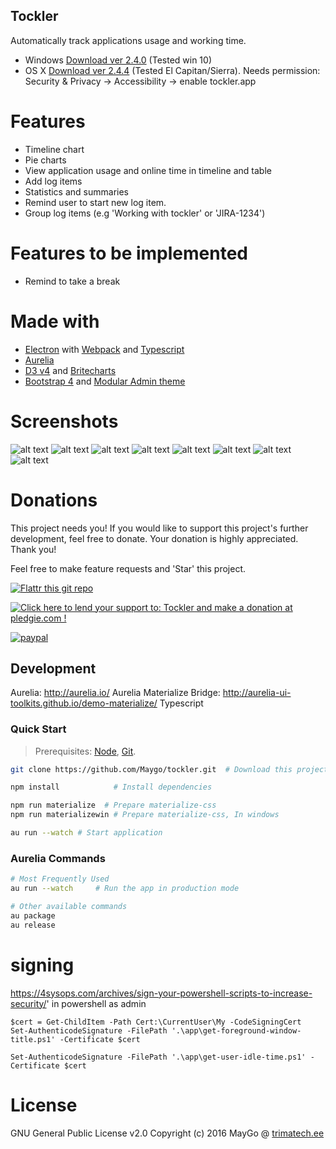 Tockler
-------

Automatically track applications usage and working time.

- Windows [Download ver 2.4.0](https://github.com/MayGo/tockler/releases/download/v2.4.0/Tockler.Setup.2.4.0.exe) (Tested win 10)
- OS X [Download ver 2.4.4](https://github.com/MayGo/tockler/releases/download/v2.4.4/Tockler-2.4.4.dmg) (Tested El Capitan/Sierra). Needs permission: Security & Privacy -> Accessibility -> enable tockler.app

# Features

- Timeline chart
- Pie charts
- View application usage and online time in timeline and table
- Add log items
- Statistics and summaries
- Remind user to start new log item.
- Group log items (e.g 'Working with tockler' or 'JIRA-1234')

# Features to be implemented

- Remind to take a break

# Made with

- [Electron](https://electron.atom.io/) with [Webpack](https://webpack.github.io/) and [Typescript](https://www.typescriptlang.org/)
- [Aurelia](http://aurelia.io/)
- [D3 v4](https://d3js.org/) and [Britecharts](http://eventbrite.github.io/britecharts/)
- [Bootstrap 4](https://v4-alpha.getbootstrap.com/) and [Modular Admin theme](http://modularcode.io/modular-admin-html/)


# Screenshots

![alt text](https://github.com/MayGo/tockler/raw/master/screenshots/timeline_view.png "Tockler screenshot")
![alt text](https://github.com/MayGo/tockler/raw/master/screenshots/timeline_view_table.png "Timeline views table")
![alt text](https://github.com/MayGo/tockler/raw/master/screenshots/select_to_create_log_item.png "Tockler screenshot")
![alt text](https://github.com/MayGo/tockler/raw/master/screenshots/list_view.png "List view")
![alt text](https://github.com/MayGo/tockler/raw/master/screenshots/list_view_selected.png "List view when item selected")
![alt text](https://github.com/MayGo/tockler/raw/master/screenshots/summary_view.png "Summary view")
![alt text](https://github.com/MayGo/tockler/raw/master/screenshots/tray_view.png "Tray view")
![alt text](https://github.com/MayGo/tockler/raw/master/screenshots/tray_view_running_item.png "Tray view when log item running")

# Donations 

This project needs you! If you would like to support this project's further development, feel free to donate. 
Your donation is highly appreciated. Thank you!

Feel free to make feature requests and 'Star' this project.

[![Flattr this git repo](http://api.flattr.com/button/flattr-badge-large.png)](https://flattr.com/submit/auto?user_id=MayGo&url=https://github.com/MayGo/tockler&title=Tockler&language=en_GB&tags=github&category=software)

<a href='https://pledgie.com/campaigns/31267'><img alt='Click here to lend your support to: Tockler and make a donation at pledgie.com !' src='https://pledgie.com/campaigns/31267.png?skin_name=chrome' border='0' ></a>

[![paypal](https://www.paypalobjects.com/en_US/i/btn/btn_donateCC_LG.gif)](https://www.paypal.com/cgi-bin/webscr?cmd=_s-xclick&hosted_button_id=JAHHBZZCZVDMA)


Development
---
Aurelia: http://aurelia.io/
Aurelia Materialize Bridge: http://aurelia-ui-toolkits.github.io/demo-materialize/
Typescript


### Quick Start
> Prerequisites: [Node](https://nodejs.org/), [Git](https://git-scm.com/).

```bash
git clone https://github.com/Maygo/tockler.git  # Download this project

npm install            # Install dependencies

npm run materialize  # Prepare materialize-css
npm run materializewin # Prepare materialize-css, In windows 

au run --watch # Start application
```


### Aurelia Commands
```bash
# Most Frequently Used
au run --watch     # Run the app in production mode

# Other available commands
au package
au release
```

# signing
https://4sysops.com/archives/sign-your-powershell-scripts-to-increase-security/'
in powershell as admin
```
$cert = Get-ChildItem -Path Cert:\CurrentUser\My -CodeSigningCert
Set-AuthenticodeSignature -FilePath '.\app\get-foreground-window-title.ps1' -Certificate $cert
```
```
Set-AuthenticodeSignature -FilePath '.\app\get-user-idle-time.ps1' -Certificate $cert
```
# License
GNU General Public License v2.0
Copyright (c) 2016 MayGo @ [trimatech.ee](http://trimatech.ee)


